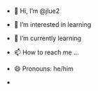 - 👋 Hi, I’m @jlue2
- 👀 I’m interested in learning
- 🌱 I’m currently learning 

- 📫 How to reach me ...
- 😄 Pronouns: he/him
- 

<!---
jlue2/jlue2 is a ✨ special ✨ repository because its `README.md` (this file) appears on your GitHub profile.
You can click the Preview link to take a look at your changes.
--->
